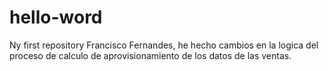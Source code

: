 # hello-word
Ny first repository
Francisco Fernandes, he hecho cambios en la logica del proceso de calculo de aprovisionamiento de los datos de las ventas.
